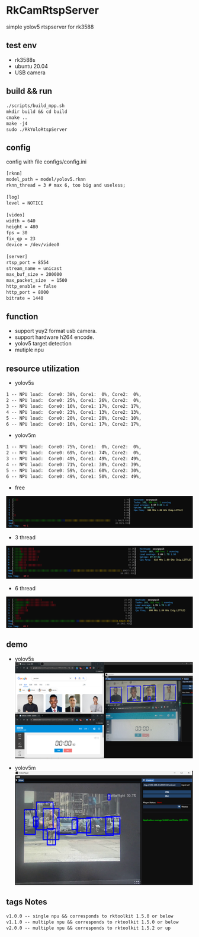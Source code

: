 # RkCamRtspServer
simple yolov5 rtspserver for rk3588

## test env
- rk3588s
- ubuntu 20.04
- USB camera

## build && run
```
./scripts/build_mpp.sh
mkdir build && cd build
cmake ..
make -j4
sudo ./RkYoloRtspServer
```

## config
config with file configs/config.ini
```
[rknn]
model_path = model/yolov5.rknn
rknn_thread = 3 # max 6, too big and useless;

[log]
level = NOTICE

[video]
width = 640
height = 480
fps = 30
fix_qp = 23     
device = /dev/video0

[server]
rtsp_port = 8554
stream_name = unicast
max_buf_size = 200000
max_packet_size  = 1500
http_enable = false
http_port = 8000
bitrate = 1440
```

## function
- support yuy2 format usb camera.
- support hardware h264 encode.
- yolov5 target detection
- mutiple npu

## resource utilization
- yolov5s

```
1 -- NPU load:  Core0: 38%, Core1:  0%, Core2:  0%,
2 -- NPU load:  Core0: 25%, Core1: 26%, Core2:  0%,
3 -- NPU load:  Core0: 16%, Core1: 17%, Core2: 17%,
4 -- NPU load:  Core0: 23%, Core1: 13%, Core2: 13%,
5 -- NPU load:  Core0: 20%, Core1: 20%, Core2: 10%,
6 -- NPU load:  Core0: 16%, Core1: 17%, Core2: 17%,
```

- yolov5m

```
1 -- NPU load:  Core0: 75%, Core1:  0%, Core2:  0%,
2 -- NPU load:  Core0: 69%, Core1: 74%, Core2:  0%,
3 -- NPU load:  Core0: 49%, Core1: 49%, Core2: 49%,
4 -- NPU load:  Core0: 71%, Core1: 38%, Core2: 39%,
5 -- NPU load:  Core0: 59%, Core1: 60%, Core2: 30%,
6 -- NPU load:  Core0: 49%, Core1: 50%, Core2: 49%,
```

- free

![](pic/free.png)

- 3 thread

![](pic/3_thread.png)

- 6 thread

![](pic/6_thread.png)

## demo

- yolov5s
![](pic/demo.png)

- yolov5m
![](pic/yolov5m.png)

## tags Notes
```
v1.0.0 -- single npu && corresponds to rktoolkit 1.5.0 or below
v1.1.0 -- multiple npu && corresponds to rktoolkit 1.5.0 or below
v2.0.0 -- multiple npu && corresponds to rktoolkit 1.5.2 or up
```
